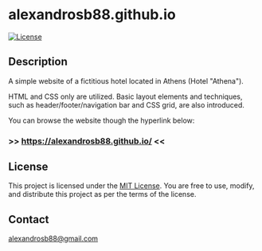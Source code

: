 # alexandrosb88.github.io

[![License](https://img.shields.io/badge/license-MIT-blue.svg)](LICENSE.md)


## Description

A simple website of a fictitious hotel located in Athens (Hotel "Athena"). 

HTML and CSS only are utilized. Basic layout elements and techniques, such as header/footer/navigation bar and CSS grid, are also introduced. 

You can browse the website though the hyperlink below:

### >> https://alexandrosb88.github.io/ <<



## License

This project is licensed under the [MIT License](LICENSE). You are free to use, modify, and distribute this project as per the terms of the license.


## Contact

alexandrosb88@gmail.com





